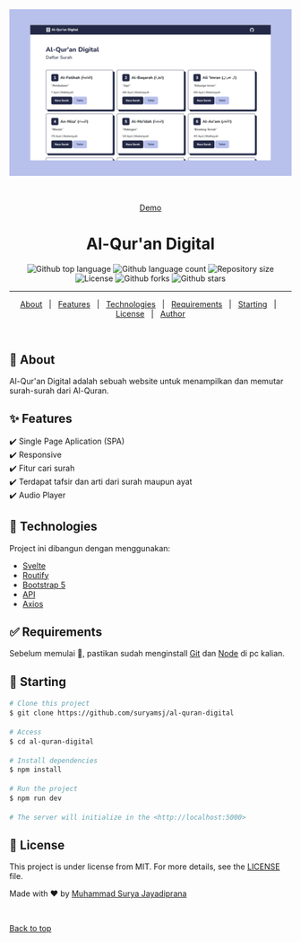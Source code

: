 <div align="center" id="top"> 
  <img src="./screenshot/desain.png" alt="Routify Starter" />

  &#xa0;

  <a href="https://alquran-digitall.netlify.app/">Demo</a>
</div>

<h1 align="center">Al-Qur'an Digital</h1>

<p align="center">
  <img alt="Github top language" src="https://img.shields.io/github/languages/top/suryamsj/al-quran-digital?color=56BEB8">

  <img alt="Github language count" src="https://img.shields.io/github/languages/count/suryamsj/al-quran-digital?color=56BEB8">

  <img alt="Repository size" src="https://img.shields.io/github/repo-size/suryamsj/al-quran-digital?color=56BEB8">

  <img alt="License" src="https://img.shields.io/github/license/suryamsj/al-quran-digital?color=56BEB8">

  <img alt="Github forks" src="https://img.shields.io/github/forks/suryamsj/al-quran-digital?color=56BEB8" />

  <img alt="Github stars" src="https://img.shields.io/github/stars/suryamsj/al-quran-digital?color=56BEB8" />
</p>

<hr>

<p align="center">
  <a href="#dart-about">About</a> &#xa0; | &#xa0; 
  <a href="#sparkles-features">Features</a> &#xa0; | &#xa0;
  <a href="#rocket-technologies">Technologies</a> &#xa0; | &#xa0;
  <a href="#white_check_mark-requirements">Requirements</a> &#xa0; | &#xa0;
  <a href="#checkered_flag-starting">Starting</a> &#xa0; | &#xa0;
  <a href="#memo-license">License</a> &#xa0; | &#xa0;
  <a href="https://github.com/suryamsj" target="_blank">Author</a>
</p>

<br>

## :dart: About ##

Al-Qur'an Digital adalah sebuah website untuk menampilkan dan memutar surah-surah dari Al-Quran.

## :sparkles: Features ##

:heavy_check_mark: Single Page Aplication (SPA)\
:heavy_check_mark: Responsive\
:heavy_check_mark: Fitur cari surah\
:heavy_check_mark: Terdapat tafsir dan arti dari surah maupun ayat\
:heavy_check_mark: Audio Player

## :rocket: Technologies ##

Project ini dibangun dengan menggunakan:

- [Svelte](https://svelte.dev/)
- [Routify](https://www.routify.dev/)
- [Bootstrap 5](https://getbootstrap.com/)
- [API](https://github.com/rzkytmgr/Quran-API)
- [Axios](https://axios-http.com/)

## :white_check_mark: Requirements ##

Sebelum memulai :checkered_flag:, pastikan sudah menginstall [Git](https://git-scm.com) dan [Node](https://nodejs.org/en/) di pc kalian.

## :checkered_flag: Starting ##

```bash
# Clone this project
$ git clone https://github.com/suryamsj/al-quran-digital

# Access
$ cd al-quran-digital

# Install dependencies
$ npm install

# Run the project
$ npm run dev

# The server will initialize in the <http://localhost:5000>
```

## :memo: License ##

This project is under license from MIT. For more details, see the [LICENSE](LICENSE.md) file.


Made with :heart: by <a href="https://github.com/suryamsj" target="_blank">Muhammad Surya Jayadiprana</a>

&#xa0;

<a href="#top">Back to top</a>
